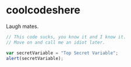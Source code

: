 # coolcodeshere

Laugh mates.

```javascript
// This code sucks, you know it and I know it.
// Move on and call me an idiot later.

var secretVariable = "Top Secret Variable";
alert(secretVariable);
```
